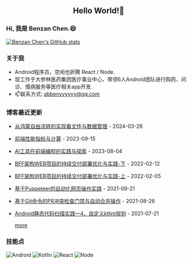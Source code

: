 <h2 align="center">Hello World!👋</h2>

### Hi, 我是 Benzan Chen.😄

[![Benzan Chen's GitHub stats](https://github-readme-stats.vercel.app/api?username=abbenyyyyyy&count_private=true&theme=dark)](https://github.com/anuraghazra/github-readme-stats)

### 关于我
- Android程序员，空闲也折腾 React / Node.
- 现工作于大参林医药集团医疗事业中心，带领6人Android团队进行购药、问诊、慢病服务等医疗相关app开发.
- 📫联系方式: abbenyyyyyy@qq.com

### 博客最近更新
- [从鸿蒙自由流转的实现看文件与数据管理](https://blog.abbenyyy.cn//2024/03/27/%E4%BB%8E%E9%B8%BF%E8%92%99%E8%87%AA%E7%94%B1%E6%B5%81%E8%BD%AC%E7%9A%84%E5%AE%9E%E7%8E%B0%E7%9C%8B%E6%96%87%E4%BB%B6%E4%B8%8E%E6%95%B0%E6%8D%AE%E7%AE%A1%E7%90%86.html) - 2024-03-26 
- [前端性能指标与计算](https://blog.abbenyyy.cn//2023/09/16/%E5%89%8D%E7%AB%AF%E6%80%A7%E8%83%BD%E6%8C%87%E6%A0%87%E4%B8%8E%E8%AE%A1%E7%AE%97.html) - 2023-09-15 
- [AI工具在前端编程的实践与探索](https://blog.abbenyyy.cn//2023/08/05/AI%E5%B7%A5%E5%85%B7%E5%9C%A8%E5%89%8D%E7%AB%AF%E7%BC%96%E7%A8%8B%E7%9A%84%E5%AE%9E%E8%B7%B5%E4%B8%8E%E6%8E%A2%E7%B4%A2.html) - 2023-08-04 
- [BFF架构WEB项目的持续交付部署优化与实践-下](https://blog.abbenyyy.cn//2022/02/13/BFF%E6%9E%B6%E6%9E%84WEB%E9%A1%B9%E7%9B%AE%E7%9A%84%E6%8C%81%E7%BB%AD%E4%BA%A4%E4%BB%98%E9%83%A8%E7%BD%B2%E4%BC%98%E5%8C%96%E4%B8%8E%E5%AE%9E%E8%B7%B5-%E4%B8%8B.html) - 2022-02-12 
- [BFF架构WEB项目的持续交付部署优化与实践-上](https://blog.abbenyyy.cn//2022/02/06/BFF%E6%9E%B6%E6%9E%84WEB%E9%A1%B9%E7%9B%AE%E7%9A%84%E6%8C%81%E7%BB%AD%E4%BA%A4%E4%BB%98%E9%83%A8%E7%BD%B2%E4%BC%98%E5%8C%96%E4%B8%8E%E5%AE%9E%E8%B7%B5-%E4%B8%8A.html) - 2022-02-05 
- [基于Puppeteer的自动化网页操作实践](https://blog.abbenyyy.cn//2021/09/22/%E5%9F%BA%E4%BA%8EPuppeteer%E7%9A%84%E8%87%AA%E5%8A%A8%E5%8C%96%E7%BD%91%E9%A1%B5%E6%93%8D%E4%BD%9C%E5%AE%9E%E8%B7%B5.html) - 2021-09-21 
- [基于Git命令的PR冲突检查门禁与自动合并操作](https://blog.abbenyyy.cn//2021/08/27/%E5%9F%BA%E4%BA%8EGit%E5%91%BD%E4%BB%A4%E7%9A%84PR%E5%86%B2%E7%AA%81%E6%A3%80%E6%9F%A5%E9%97%A8%E7%A6%81%E4%B8%8E%E8%87%AA%E5%8A%A8%E5%90%88%E5%B9%B6%E6%93%8D%E4%BD%9C.html) - 2021-08-26 
- [Android静态代码扫描实践—4、自定义ktlint规则](https://blog.abbenyyy.cn//2021/07/22/Android%E9%9D%99%E6%80%81%E4%BB%A3%E7%A0%81%E6%89%AB%E6%8F%8F%E5%AE%9E%E8%B7%B5-4-%E8%87%AA%E5%AE%9A%E4%B9%89ktlint%E8%A7%84%E5%88%99.html) - 2021-07-21 

  [more](https://blog.abbenyyy.cn)

### 技能点
![Android](https://img.shields.io/badge/Android-3DDC84?style=for-the-badge&logo=android&logoColor=white)
![Kotlin](https://img.shields.io/badge/Kotlin-0095D5?&style=for-the-badge&logo=kotlin&logoColor=white)
![React](https://img.shields.io/badge/React-20232A?style=for-the-badge&logo=react&logoColor=61DAFB)
![Node](https://img.shields.io/badge/Node.js-339933?style=for-the-badge&logo=nodedotjs&logoColor=white)
